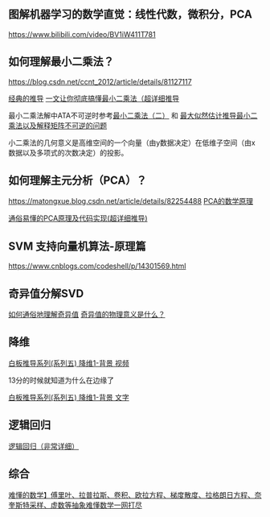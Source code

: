 ## 图解机器学习的数学直觉：线性代数，微积分，PCA
https://www.bilibili.com/video/BV1iW411T781

## 如何理解最小二乘法？
https://blog.csdn.net/ccnt_2012/article/details/81127117

[经典的推导](https://www.bilibili.com/video/BV1aE411o7qd?p=9)
[一文让你彻底搞懂最小二乘法（超详细推导](https://blog.csdn.net/MoreAction_/article/details/106443383)

最小二乘法解中ATA不可逆时参考[最小二乘法（二）](https://blog.csdn.net/sjyttkl/article/details/80071664) 和 [最大似然估计推导最小二乘法以及解释矩阵不可逆的问题](https://blog.csdn.net/zzzz_123123/article/details/97617487)

小二乘法的几何意义是高维空间的一个向量（由y数据决定）在低维子空间（由x数据以及多项式的次数决定）的投影。

## 如何理解主元分析（PCA）？
https://matongxue.blog.csdn.net/article/details/82254488
[PCA的数学原理](http://blog.codinglabs.org/articles/pca-tutorial.html)

[通俗易懂的PCA原理及代码实现(超详细推导)](https://blog.csdn.net/MoreAction_/article/details/107463336)

## SVM 支持向量机算法-原理篇
https://www.cnblogs.com/codeshell/p/14301569.html

## 奇异值分解SVD
[如何通俗地理解奇异值](https://www.matongxue.com/madocs/306)
[奇异值的物理意义是什么？](https://www.zhihu.com/question/22237507/answer/225371236)

## 降维
[白板推导系列(系列五) 降维1-背景 视频](https://www.bilibili.com/video/BV1aE411o7qd?p=22)

13分的时候就知道为什么在边缘了

[白板推导系列(系列五) 降维1-背景 文字](https://www.yuque.com/books/share/f4031f65-70c1-4909-ba01-c47c31398466/kg2npf)

## 逻辑回归
[逻辑回归（非常详细）](https://zhuanlan.zhihu.com/p/74874291)

## 综合
[难懂的数学】傅里叶、拉普拉斯、卷积、欧拉方程、梯度散度、拉格朗日方程、奈奎斯特采样、虚数等抽象难懂数学一网打尽](https://www.bilibili.com/video/BV1kX4y1u7GJ)